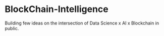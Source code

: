# BlockChain-Intelligence
Building few ideas on the intersection of Data Science x AI x Blockchain in public.
